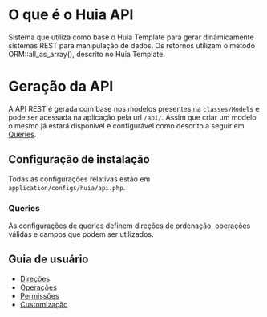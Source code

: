 # O que é o Huia API
Sistema que utiliza como base o Huia Template para gerar dinâmicamente sistemas REST para manipulação de dados.
Os retornos utilizam o metodo ORM::all_as_array(), descrito no Huia Template.

# Geração da API
A API REST é gerada com base nos modelos presentes na `classes/Models` e pode ser acessada na aplicação pela url `/api/`.
Assim que criar um modelo o mesmo já estará disponível e configurável como descrito a seguir em [Queries](#queries).

## Configuração de instalação
Todas as configurações relativas estão em `application/configs/huia/api.php`.

### Queries
As configurações de queries definem direções de ordenação, operações válidas e campos que podem ser utilizados.

## Guia de usuário
- [Direções](https://github.com/huiancg/kohana-huia-api/blob/master/guide/kohana-huia-api/directions.md)
- [Operações](https://github.com/huiancg/kohana-huia-api/blob/master/guide/kohana-huia-api/operations.md)
- [Permissões](https://github.com/huiancg/kohana-huia-api/blob/master/guide/kohana-huia-api/permissions.md)
- [Customização](https://github.com/huiancg/kohana-huia-api/blob/master/guide/kohana-huia-api/customs.md)
